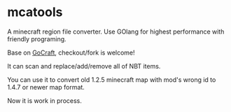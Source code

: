 mcatools
====================

A minecraft region file converter. Use GOlang for highest performance with friendly programing.

Base on [GoCraft](https://github.com/pa001024/GoCraft), checkout/fork is welcome!

It can scan and replace/add/remove all of NBT items.

You can use it to convert old 1.2.5 minecraft map with mod's wrong id to 1.4.7 or newer map format.

Now it is work in process.